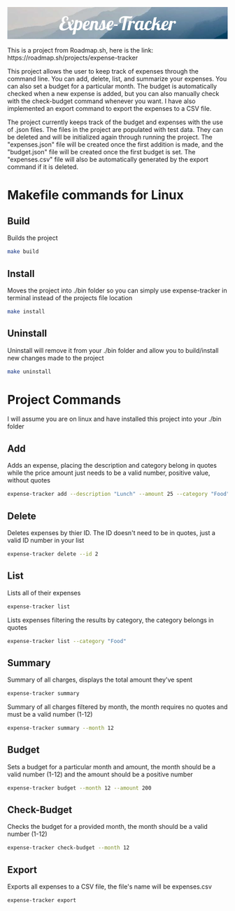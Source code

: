 <p align="center">
<img src="images/Expense-Tracker.png" alt="Banner picture"/>
</p>
This is a project from Roadmap.sh, here is the link: https://roadmap.sh/projects/expense-tracker
<p></p>
This project allows the user to keep track of expenses through the command line. You can add, delete, list, and summarize your expenses. You can also set a budget for a particular month. The budget is automatically checked when a new expense is added, but you can also manually  check with the check-budget command whenever you want. I have also implemented an export command to export the expenses to a CSV file.
<p></p>
The project currently keeps track of the budget and expenses with the use of .json files. The files in the project are populated with test data. They can be deleted and will be initialized again through running the project. The "expenses.json" file will be created once the first addition is made, and the "budget.json" file will be created once the first budget is set. The "expenses.csv" file will also be automatically generated by  the export command if it is deleted.

# Makefile commands for Linux

## Build
Builds the project 
```bash
make build
```
## Install
Moves the project into ./bin folder so you can simply use expense-tracker in terminal instead of the projects file location
```bash
make install
```

## Uninstall
Uninstall will remove it from your ./bin folder and allow you to build/install new changes made to the project
```bash
make uninstall
```

# Project Commands
 I will assume you are on linux and have installed this project into your ./bin folder

## Add
Adds an expense, placing the description and category belong in quotes while the price amount just needs to be a valid number, positive value, without quotes
```bash
expense-tracker add --description "Lunch" --amount 25 --category "Food"
```

## Delete
Deletes expenses by thier ID. The ID doesn't need to be in quotes, just a valid ID number in your list
```bash
expense-tracker delete --id 2
```

## List 
Lists all of their expenses
```bash
expense-tracker list
```
Lists expenses filtering the results by category, the category belongs in quotes
```bash
expense-tracker list --category "Food"
```

## Summary
Summary of all charges, displays the total amount they've spent
```bash
expense-tracker summary
```
Summary of all charges filtered by month, the month requires no quotes and must be a valid number (1-12)
```bash
expense-tracker summary --month 12
```

## Budget 
Sets a budget for a particular month and amount, the month should be a valid number (1-12) and the amount should be a positive number
```bash
expense-tracker budget --month 12 --amount 200
```

## Check-Budget
Checks the budget for a provided month, the month should be a valid number (1-12)
```bash
expense-tracker check-budget --month 12
```

## Export
Exports all expenses to a CSV file, the file's name will be expenses.csv
```bash
expense-tracker export
```